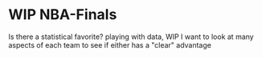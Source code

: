 # WIP NBA-Finals
Is there a statistical favorite? 
playing with data, WIP
I want to look at many aspects of each team to see if either has a "clear" advantage
